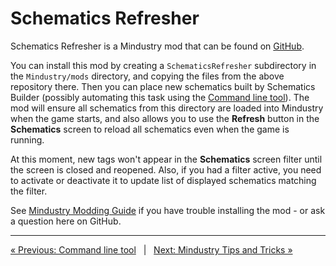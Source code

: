 # Schematics Refresher

Schematics Refresher is a Mindustry mod that can be found on 
[GitHub](https://github.com/cardillan/SchematicsRefresher).

You can install this mod by creating a `SchematicsRefresher` subdirectory in the `Mindustry/mods` directory, and 
copying the files from the above repository there. Then you can place new schematics built by Schematics Builder 
(possibly automating this task using the [Command line tool](TOOLS-CMDLINE.markdown)). The mod will ensure all 
schematics from this directory are loaded into Mindustry when the game starts, and also allows you to use the 
**Refresh** button in the **Schematics** screen to reload all schematics even when the game is running.

At this moment, new tags won't appear in the **Schematics** screen filter until the screen is closed and reopened. 
Also, if you had a filter active, you need to activate or deactivate it to update list of displayed schematics 
matching the filter.

See [Mindustry Modding Guide](https://simonwoodburyforget.github.io/mindustry-modding/) if you have trouble 
installing the mod - or ask a question here on GitHub.

---

[« Previous: Command line tool](TOOLS-CMDLINE.markdown) &nbsp; | &nbsp;
[Next: Mindustry Tips and Tricks »](MINDUSTRY-TIPS-N-TRICKS.markdown)
